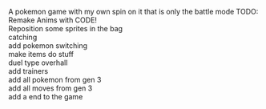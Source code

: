 A pokemon game with my own spin on it that is only the battle mode
TODO:\
Remake Anims with CODE!\
Reposition some sprites in the bag\
catching\
add pokemon switching\
make items do stuff\
duel type overhall\
add trainers\
add all pokemon from gen 3\
add all moves from gen 3\
add a end to the game
